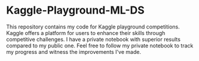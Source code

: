 # Kaggle-Playground-ML-DS
This repository contains my code for Kaggle playground competitions. Kaggle offers a platform for users to enhance their skills through competitive challenges. I have a private notebook with superior results compared to my public one. Feel free to follow my private notebook to track my progress and witness the improvements I've made.

